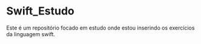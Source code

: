 # Swift_Estudo
Este é um repositório focado em estudo onde estou inserindo os exercícios da linguagem swift.
